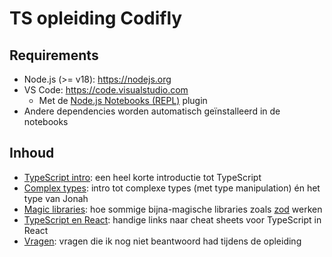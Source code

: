 # TS opleiding Codifly

## Requirements

- Node.js (>= v18): <https://nodejs.org>
- VS Code: <https://code.visualstudio.com>
  - Met de [Node.js Notebooks (REPL)](https://marketplace.visualstudio.com/items?itemName=donjayamanne.typescript-notebook) plugin
- Andere dependencies worden automatisch geïnstalleerd in de notebooks

## Inhoud

- [TypeScript intro](01-typescript-intro.nnb): een heel korte introductie tot TypeScript
- [Complex types](02-complex-types.nnb): intro tot complexe types (met type manipulation) én het type van Jonah
- [Magic libraries](03-magic-libraries.nnb): hoe sommige bijna-magische libraries zoals [zod](https://npmjs.com/package/zod) werken
- [TypeScript en React](04-typescript-react.nnb): handige links naar cheat sheets voor TypeScript in React
- [Vragen](05-vragen.nnb): vragen die ik nog niet beantwoord had tijdens de opleiding
